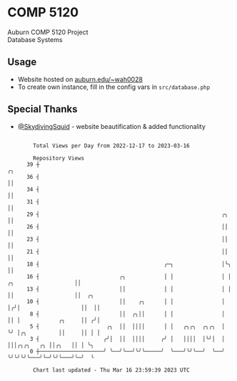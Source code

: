 # COMP 5120
Auburn COMP 5120 Project  
Database Systems

## Usage
- Website hosted on [auburn.edu/~wah0028](https://webhome.auburn.edu/~wah0028/)
- To create own instance, fill in the config vars in `src/database.php`

## Special Thanks
- [@SkydivingSquid](https://github.com/SkydivingSquid) - website beautification & added functionality

```

        Total Views per Day from 2022-12-17 to 2023-03-16

        Repository Views
      39 ┼                                                                                  ╭╮
      36 ┤                                                                                  ││
      34 ┤                                                                                  ││
      31 ┤                                                                                  ││
      29 ┤                                                         ╭╮                       ││
      26 ┤                                                         ││                       ││
      23 ┤                                                         ││                       ││
      21 ┤                                                         ││                       ││
      18 ┤                                       ╭─╮               │╰╮                      ││
      16 ┤                         ╭╮            │ │               │ │ ╭╮                   ││
      13 ┤                         ││            │ │               │ │ ││                   ││  ╭╮
      10 ┤                         ││    ╭╮      │ │               │ │╭╯│                   ││  ││
       8 ┤                         ││  ╭╮││      │ │               │ ││ │            ╭╮     ││ ╭╯│
       5 ┤                     ╭╮  ││  ││││      │ │   ╭╮╭╮  ╭╮╭╮  │ ╰╯ │╭╮          ││     ││ │ │
       3 ┤                    ╭╯│  ││  ││││     ╭╯ │   ││││  │╰╯│  │    │││╭╮╭╮   ╭╮ ││╭╮   ││ │ ╰╮
       0 ┼────────────────────╯ ╰──╯╰──╯╰╯╰─────╯  ╰───╯╰╯╰──╯  ╰──╯    ╰╯╰╯╰╯╰───╯╰─╯╰╯╰───╯╰─╯  ╰

        Chart last updated - Thu Mar 16 23:59:39 2023 UTC
        
```
